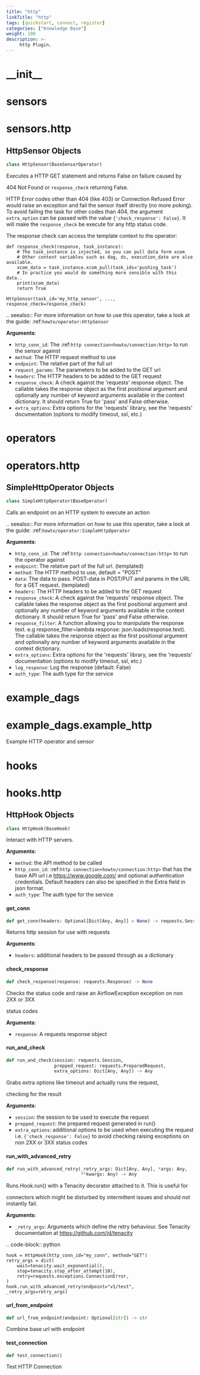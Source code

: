 ```yaml
---
title: "http"
linkTitle: "http"
tags: [quickstart, connect, register] 
categories: ["Knowledge Base"]
weight: 100
description: >-
     http Plugin.
---
```


<a id="__init__"></a>

# \_\_init\_\_

<a id="sensors"></a>

# sensors

<a id="sensors.http"></a>

# sensors.http

<a id="sensors.http.HttpSensor"></a>

## HttpSensor Objects

```python
class HttpSensor(BaseSensorOperator)
```

Executes a HTTP GET statement and returns False on failure caused by

404 Not Found or `response_check` returning False.

HTTP Error codes other than 404 (like 403) or Connection Refused Error
would raise an exception and fail the sensor itself directly (no more poking).
To avoid failing the task for other codes than 404, the argument ``extra_option``
can be passed with the value ``{'check_response': False}``. It will make the ``response_check``
be execute for any http status code.

The response check can access the template context to the operator:

    def response_check(response, task_instance):
        # The task_instance is injected, so you can pull data form xcom
        # Other context variables such as dag, ds, execution_date are also available.
        xcom_data = task_instance.xcom_pull(task_ids='pushing_task')
        # In practice you would do something more sensible with this data..
        print(xcom_data)
        return True

    HttpSensor(task_id='my_http_sensor', ..., response_check=response_check)

.. seealso::
    For more information on how to use this operator, take a look at the guide:
    :ref:`howto/operator:HttpSensor`

**Arguments**:

- `http_conn_id`: The :ref:`http connection<howto/connection:http>` to run the
sensor against
- `method`: The HTTP request method to use
- `endpoint`: The relative part of the full url
- `request_params`: The parameters to be added to the GET url
- `headers`: The HTTP headers to be added to the GET request
- `response_check`: A check against the 'requests' response object.
The callable takes the response object as the first positional argument
and optionally any number of keyword arguments available in the context dictionary.
It should return True for 'pass' and False otherwise.
- `extra_options`: Extra options for the 'requests' library, see the
'requests' documentation (options to modify timeout, ssl, etc.)

<a id="operators"></a>

# operators

<a id="operators.http"></a>

# operators.http

<a id="operators.http.SimpleHttpOperator"></a>

## SimpleHttpOperator Objects

```python
class SimpleHttpOperator(BaseOperator)
```

Calls an endpoint on an HTTP system to execute an action

.. seealso::
    For more information on how to use this operator, take a look at the guide:
    :ref:`howto/operator:SimpleHttpOperator`

**Arguments**:

- `http_conn_id`: The :ref:`http connection<howto/connection:http>` to run
the operator against
- `endpoint`: The relative part of the full url. (templated)
- `method`: The HTTP method to use, default = "POST"
- `data`: The data to pass. POST-data in POST/PUT and params
in the URL for a GET request. (templated)
- `headers`: The HTTP headers to be added to the GET request
- `response_check`: A check against the 'requests' response object.
The callable takes the response object as the first positional argument
and optionally any number of keyword arguments available in the context dictionary.
It should return True for 'pass' and False otherwise.
- `response_filter`: A function allowing you to manipulate the response
text. e.g response_filter=lambda response: json.loads(response.text).
The callable takes the response object as the first positional argument
and optionally any number of keyword arguments available in the context dictionary.
- `extra_options`: Extra options for the 'requests' library, see the
'requests' documentation (options to modify timeout, ssl, etc.)
- `log_response`: Log the response (default: False)
- `auth_type`: The auth type for the service

<a id="example_dags"></a>

# example\_dags

<a id="example_dags.example_http"></a>

# example\_dags.example\_http

Example HTTP operator and sensor

<a id="hooks"></a>

# hooks

<a id="hooks.http"></a>

# hooks.http

<a id="hooks.http.HttpHook"></a>

## HttpHook Objects

```python
class HttpHook(BaseHook)
```

Interact with HTTP servers.

**Arguments**:

- `method`: the API method to be called
- `http_conn_id`: :ref:`http connection<howto/connection:http>` that has the base
API url i.e https://www.google.com/ and optional authentication credentials. Default
headers can also be specified in the Extra field in json format.
- `auth_type`: The auth type for the service

<a id="hooks.http.HttpHook.get_conn"></a>

#### get\_conn

```python
def get_conn(headers: Optional[Dict[Any, Any]] = None) -> requests.Session
```

Returns http session for use with requests

**Arguments**:

- `headers`: additional headers to be passed through as a dictionary

<a id="hooks.http.HttpHook.check_response"></a>

#### check\_response

```python
def check_response(response: requests.Response) -> None
```

Checks the status code and raise an AirflowException exception on non 2XX or 3XX

status codes

**Arguments**:

- `response`: A requests response object

<a id="hooks.http.HttpHook.run_and_check"></a>

#### run\_and\_check

```python
def run_and_check(session: requests.Session,
                  prepped_request: requests.PreparedRequest,
                  extra_options: Dict[Any, Any]) -> Any
```

Grabs extra options like timeout and actually runs the request,

checking for the result

**Arguments**:

- `session`: the session to be used to execute the request
- `prepped_request`: the prepared request generated in run()
- `extra_options`: additional options to be used when executing the request
i.e. ``{'check_response': False}`` to avoid checking raising exceptions on non 2XX
or 3XX status codes

<a id="hooks.http.HttpHook.run_with_advanced_retry"></a>

#### run\_with\_advanced\_retry

```python
def run_with_advanced_retry(_retry_args: Dict[Any, Any], *args: Any,
                            **kwargs: Any) -> Any
```

Runs Hook.run() with a Tenacity decorator attached to it. This is useful for

connectors which might be disturbed by intermittent issues and should not
instantly fail.

**Arguments**:

- `_retry_args`: Arguments which define the retry behaviour.
See Tenacity documentation at https://github.com/jd/tenacity


.. code-block:: python

    hook = HttpHook(http_conn_id="my_conn", method="GET")
    retry_args = dict(
        wait=tenacity.wait_exponential(),
        stop=tenacity.stop_after_attempt(10),
        retry=requests.exceptions.ConnectionError,
    )
    hook.run_with_advanced_retry(endpoint="v1/test", _retry_args=retry_args)

<a id="hooks.http.HttpHook.url_from_endpoint"></a>

#### url\_from\_endpoint

```python
def url_from_endpoint(endpoint: Optional[str]) -> str
```

Combine base url with endpoint

<a id="hooks.http.HttpHook.test_connection"></a>

#### test\_connection

```python
def test_connection()
```

Test HTTP Connection

